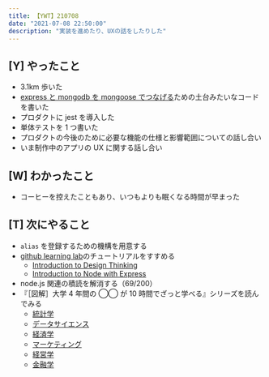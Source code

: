 ```yaml
---
title: 【YWT】210708
date: "2021-07-08 22:50:00"
description: "実装を進めたり、UXの話をしたりした"
---
```


## [Y] やったこと

- 3.1km 歩いた
- [express と mongodb を mongoose でつなげる](https://gist.github.com/LeeDDHH/87cfe8aa9fb449baf23742a68cdcd9f6)ための土台みたいなコードを書いた
- プロダクトに jest を導入した
- 単体テストを 1 つ書いた
- プロダクトの今後のために必要な機能の仕様と影響範囲についての話し合い
- いま制作中のアプリの UX に関する話し合い

## [W] わかったこと

- コーヒーを控えたこともあり、いつもよりも眠くなる時間が早まった

## [T] 次にやること

- `alias` を登録するための機構を用意する
- [github learning lab](https://lab.github.com/githubtraining)のチュートリアルをすすめる
  - [Introduction to Design Thinking](https://lab.github.com/githubtraining/introduction-to-design-thinking)
  - [Introduction to Node with Express](https://lab.github.com/everydeveloper/introduction-to-node-with-express)
- node.js 関連の積読を解消する（69/200）
- 『［図解］大学 4 年間の ◯◯ が 10 時間でざっと学べる』シリーズを読んでみる
  - [統計学](https://www.amazon.co.jp/dp/B07PXB4NN9)
  - [データサイエンス](https://www.amazon.co.jp/dp/B07XNW3TQM)
  - [経済学](https://www.amazon.co.jp/dp/B01KNLFHH6)
  - [マーケティング](https://www.amazon.co.jp/dp/B07BNC2SV3)
  - [経営学](https://www.amazon.co.jp/dp/B071SKDF3L)
  - [金融学](https://www.amazon.co.jp/dp/B07BB6Z7FW)

<!-- https://twitter.com/camomile_cafe/status/1413137991082463233?s=20 -->
